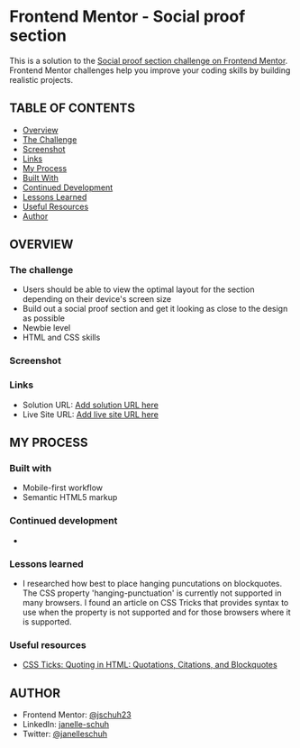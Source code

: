 # Frontend Mentor - Social proof section

This is a solution to the [Social proof section challenge on Frontend Mentor](https://www.frontendmentor.io/challenges/social-proof-section-6e0qTv_bA). Frontend Mentor challenges help you improve your coding skills by building realistic projects.

## TABLE OF CONTENTS

- [Overview](#overview)
- [The Challenge](#the-challenge)
- [Screenshot](#screenshot)
- [Links](#links)
- [My Process](#my-process)
- [Built With](#built-with)
- [Continued Development](#continued-development)
- [Lessons Learned](#lessons-learned)
- [Useful Resources](#useful-resources)
- [Author](#author)

## OVERVIEW

### The challenge

- Users should be able to view the optimal layout for the section depending on their device's screen size
- Build out a social proof section and get it looking as close to the design as possible
- Newbie level
- HTML and CSS skills

### Screenshot

<!-- ![Desktop Screenshot](./design/Screenshot.jpg) -->

### Links

- Solution URL: [Add solution URL here](https://your-solution-url.com)
- Live Site URL: [Add live site URL here](https://your-live-site-url.com)
<!-- Please visit my final project in my [GitHub repository](https://jschuh23.github.io/Frontend-Mentor-Projects/Social-Proof-Section/index.html) -->

## MY PROCESS

### Built with

- Mobile-first workflow
- Semantic HTML5 markup

### Continued development

-

### Lessons learned

- I researched how best to place hanging puncutations on blockquotes. The CSS property 'hanging-punctuation' is currently not supported in many browsers. I found an article on CSS Tricks that provides syntax to use when the property is not supported and for those browsers where it is supported.

### Useful resources

- [CSS Ticks: Quoting in HTML: Quotations, Citations, and Blockquotes](https://css-tricks.com/quoting-in-html-quotations-citations-and-blockquotes/)

## AUTHOR

- Frontend Mentor: [@jschuh23](https://www.frontendmentor.io/profile/jschuh23)
- LinkedIn: [janelle-schuh](https://www.linkedin.com/in/janelle-schuh/)
- Twitter: [@janelleschuh](https://www.twitter.com/janelleschuh)
